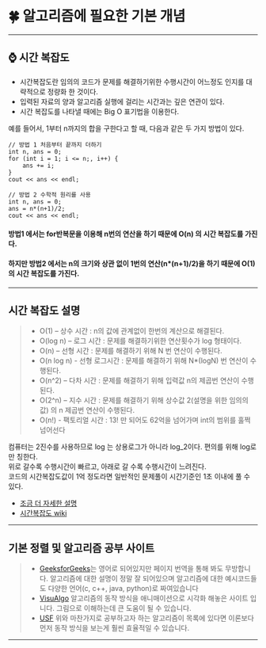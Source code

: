 # :four_leaf_clover: 알고리즘에 필요한 기본 개념

---
## :watch: 시간 복잡도
- 시간복잡도란 임의의 코드가 문제를 해결하기위한 수행시간이 어느정도 인지를 대략적으로 정량화 한 것이다.
- 입력된 자료의 양과 알고리즘 실행에 걸리는 시간과는 깊은 연관이 있다.
- 시간 복잡도를 나타낼 때에는 Big O 표기법을 이용한다. 

예를 들어서, 1부터 n까지의 합을 구한다고 할 때, 다음과 같은 두 가지 방법이 있다.


    // 방법 1 처음부터 끝까지 더하기
    int n, ans = 0;
    for (int i = 1; i <= n;, i++) {
        ans += i;
    }
    cout << ans << endl;

    // 방법 2 수학적 원리를 사용
    int n, ans = 0;
    ans = n*(n+1)/2;
    cout << ans << endl;


#### 방법1 에서는 for반복문을 이용해 n번의 연산을 하기 때문에 O(n) 의 시간 복잡도를 가진다.<br>
#### 하지만 방법2 에서는 n의 크기와 상관 없이 1번의 연산(n*(n+1)/2)을 하기 때문에 O(1) 의 시간 복잡도를 가진다.

---

## 시간 복잡도 설명
> - O(1) – 상수 시간 : n의 값에 관계없이 한번의 계산으로 해결된다.
> - O(log n) – 로그 시간 : 문제를 해결하기위한 연산횟수가 log 형태이다.
> - O(n) – 선형 시간 : 문제를 해결하기 위해 N 번 연산이 수행된다. 
> - O(n log n) - 선형 로그시간 : 문제를 해결하기 위해 N*(logN) 번 연산이 수행된다. 
> - O(n^2) – 다차 시간 : 문제를 해결하기 위해 입력값 n의 제곱번 연산이 수행된다.
> - O(2^n) – 지수 시간 : 문제를 해결하기 위해 상수값 2(설명을 위한 임의의 값) 의 n 제곱번 연산이 수행된다.
> - O(n!) - 팩토리얼 시간 : 13! 만 되어도 62억을 넘어가며 int의 범위를 훌쩍 넘어선다 

컴퓨터는 2진수를 사용하므로 log 는 상용로그가 아니라 log_2이다. 편의를 위해 log로만 칭한다.<br>
위로 갈수록 수행시간이 빠르고, 아래로 갈 수록 수행시간이 느려진다.<br>
코드의 시간복잡도값이 1억 정도라면 일반적인 문제풀이 시간기준인 1초 이내에 풀 수 있다.<br>

- [조금 더 자세한 설명](https://velog.io/@bathingape/Time-Complexity%EC%8B%9C%EA%B0%84%EB%B3%B5%EC%9E%A1%EB%8F%84)
- [시간복잡도 wiki](https://ko.wikipedia.org/wiki/%EC%8B%9C%EA%B0%84_%EB%B3%B5%EC%9E%A1%EB%8F%84)

---

## 기본 정렬 및 알고리즘 공부 사이트
> - [GeeksforGeeks](https://www.geeksforgeeks.org/searching-algorithms/)는 영어로 되어있지만 페이지 번역을 통해 봐도 무방합니다. 알고리즘에 대한 설명이 정말 잘 되어있으며 알고리즘에 대한 예시코드들도 다양한 언어(c, c++, java, python)로 짜여있습니다<br>
> - [VisuAlgo](https://visualgo.net/en) 알고리즘의 동작 방식을 애니매이션으로 시각화 해놓은 사이트 입니다. 그림으로 이해하는데 큰 도움이 될 수 있습니다.<br>
> - [USF](https://www.cs.usfca.edu/~galles/visualization/Algorithms.html) 위와 마찬가지로 공부하고자 하는 알고리즘이 목록에 있다면 이론보다 먼저 동작 방식을 보는게 훨씬 효율적일 수 있습니다.<br>

---
